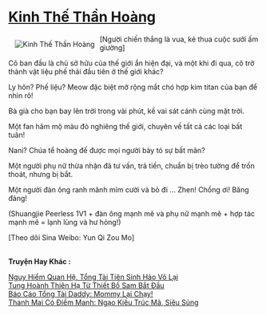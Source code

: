 <a href="https://truyentiki.com/kinh-the-than-hoang.30806/" title="Kinh Thế Thần Hoàng"><h1>Kinh Thế Thần Hoàng</h1></a><div style="display:table"><img align="right" style="float: left; padding: 10px;" src="https://truyentiki.com/a/img/str/src/30806.jpg" alt="Kinh Thế Thần Hoàng">[Người chiến thắng là vua, kẻ thua cuộc sưởi ấm giường] <p></p> Cô ban đầu là chủ sở hữu của thế giới ẩn hiện đại, và một khi đi qua, cô trở thành vật liệu phế thải đầu tiên ở thế giới khác? <p></p> Ly hôn? Phế liệu? Meow đặc biệt mở rộng mắt chó hợp kim titan của bạn để nhìn rõ! <p></p> Bà già cho bạn bay lên trời trong vài phút, kề vai sát cánh cùng mặt trời. <p></p> Một fan hâm mộ màu đỏ nghiêng thế giới, chuyên về tất cả các loại bất tuân! <p></p> Nani? Chúa tể hoàng đế được mọi người bày tỏ sự bất mãn? <p></p> Một người phụ nữ thừa nhận đã tư vấn, trả tiền, chuẩn bị trèo tường để trốn thoát, nhưng bị bắt. <p></p> Một người đàn ông ranh mãnh mỉm cười và bỏ đi ... Zhen! Chồng ơi! Băng đảng! <p></p> (Shuangjie Peerless 1V1 + đàn ông mạnh mẽ và phụ nữ mạnh mẽ + hợp tác mạnh mẽ = lạnh lùng và hư hỏng!) <p></p> [Theo dõi Sina Weibo: Yun Qi Zou Mo]</div><p><br><b>Truyện Hay Khác :</b></p><a href="https://truyentiki.com/nguy-hiem-quan-he-tong-tai-tien-sinh-hao-vo-lai.30805/" alt="Nguy Hiểm Quan Hệ, Tổng Tài Tiên Sinh Hảo Vô Lại">Nguy Hiểm Quan Hệ, Tổng Tài Tiên Sinh Hảo Vô Lại</a><br/><a href="https://github.com/nownovels/top500/tree/master/truyenhay/33619/" alt="Tung Hoành Thiên Hạ Từ Thiết Bố Sam Bắt Đầu">Tung Hoành Thiên Hạ Từ Thiết Bố Sam Bắt Đầu</a><br/><a href="https://truyentiki.wordpress.com/2020/06/08/bao-cao-tong-tai-daddy-mommy-lai-chay/" alt="Báo Cáo Tổng Tài Daddy: Mommy Lại Chạy!">Báo Cáo Tổng Tài Daddy: Mommy Lại Chạy!</a><br/><a href="https://github.com/nownovels/truyenhay/tree/master/truyenhay/30560/README.md" alt="Thanh Mai Có Điểm Manh: Ngạo Kiều Trúc Mã, Siêu Sủng">Thanh Mai Có Điểm Manh: Ngạo Kiều Trúc Mã, Siêu Sủng</a><br/>